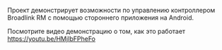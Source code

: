 Проект демонстрирует возможности по управлению контроллером Broadlink RM с помощью стороннего приложения на Android.

Посмотрите видео демонстрацию о том, как это работает https://youtu.be/HMjIbFPheFo
